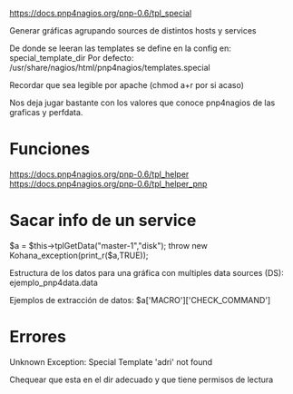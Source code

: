 https://docs.pnp4nagios.org/pnp-0.6/tpl_special

Generar gráficas agrupando sources de distintos hosts y services

De donde se leeran las templates se define en la config en: special_template_dir
Por defecto: /usr/share/nagios/html/pnp4nagios/templates.special

Recordar que sea legible por apache (chmod a+r por si acaso)


Nos deja jugar bastante con los valores que conoce pnp4nagios de las graficas y perfdata.

# Funciones
https://docs.pnp4nagios.org/pnp-0.6/tpl_helper
https://docs.pnp4nagios.org/pnp-0.6/tpl_helper_pnp

# Sacar info de un service
$a = $this->tplGetData("master-1","disk");
throw new Kohana_exception(print_r($a,TRUE));

Estructura de los datos para una gráfica con multiples data sources (DS):
ejemplo_pnp4data.data

Ejemplos de extracción de datos:
$a['MACRO']['CHECK_COMMAND']



# Errores
Unknown Exception: Special Template 'adri' not found

Chequear que esta en el dir adecuado y que tiene permisos de lectura
